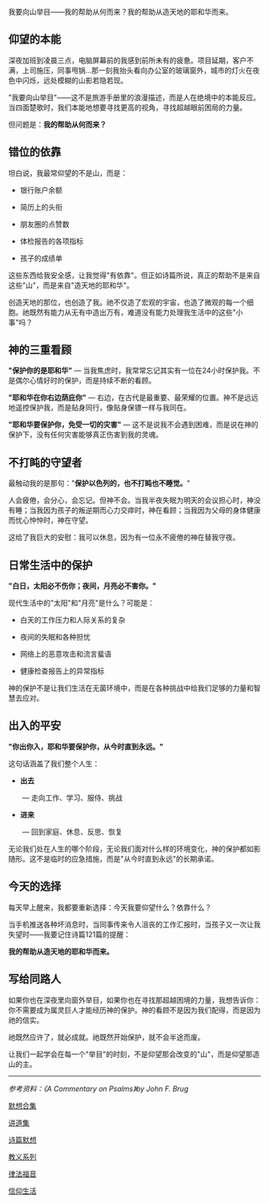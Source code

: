 我要向山举目——我的帮助从何而来？我的帮助从造天地的耶和华而来。

## 仰望的本能

深夜加班到凌晨三点，电脑屏幕前的我感到前所未有的疲惫。项目延期，客户不满，上司施压，同事甩锅...那一刻我抬头看向办公室的玻璃窗外，城市的灯火在夜色中闪烁，远处模糊的山影若隐若现。

"我要向山举目"——这不是旅游手册里的浪漫描述，而是人在绝境中的本能反应。当四面楚歌时，我们本能地想要寻找更高的视角，寻找超越眼前困局的力量。

但问题是：**我的帮助从何而来？**

## 错位的依靠

坦白说，我最常仰望的不是山，而是：

- 银行账户余额
    
- 简历上的头衔
    
- 朋友圈的点赞数
    
- 体检报告的各项指标
    
- 孩子的成绩单
    

这些东西给我安全感，让我觉得"有依靠"。但正如诗篇所说，真正的帮助不是来自这些"山"，而是来自"造天地的耶和华"。

创造天地的那位，也创造了我。祂不仅造了宏观的宇宙，也造了微观的每一个细胞。祂既然有能力从无有中造出万有，难道没有能力处理我生活中的这些"小事"吗？

## 神的三重看顾

**"保护你的是耶和华"** — 当我焦虑时，我常常忘记其实有一位在24小时保护我。不是偶尔心情好时的保护，而是持续不断的看顾。

**"耶和华在你右边荫庇你"** — 右边，在古代是最重要、最荣耀的位置。神不是远远地遥控保护我，而是贴身同行，像贴身保镖一样与我同在。

**"耶和华要保护你，免受一切的灾害"** — 这不是说我不会遇到困难，而是说在神的保护下，没有任何灾害能够真正伤害到我的灵魂。

## 不打盹的守望者

最触动我的是那句："**保护以色列的，也不打盹也不睡觉。**"

人会疲倦，会分心，会忘记。但神不会。当我半夜失眠为明天的会议担心时，神没有睡；当我因为孩子的叛逆期而心力交瘁时，神在看顾；当我因为父母的身体健康而忧心忡忡时，神在守望。

这给了我巨大的安慰：我可以休息，因为有一位永不疲倦的神在替我守夜。

## 日常生活中的保护

**"白日，太阳必不伤你；夜间，月亮必不害你。"**

现代生活中的"太阳"和"月亮"是什么？可能是：

- 白天的工作压力和人际关系的复杂
    
- 夜间的失眠和各种担忧
    
- 网络上的恶意攻击和流言蜚语
    
- 健康检查报告上的异常指标
    

神的保护不是让我们生活在无菌环境中，而是在各种挑战中给我们足够的力量和智慧去应对。

## 出入的平安

**"你出你入，耶和华要保护你，从今时直到永远。"**

这句话涵盖了我们整个人生：

- **出去**
    
     — 走向工作、学习、服侍、挑战
    
- **进来**
    
     — 回到家庭、休息、反思、恢复
    

无论我们处在人生的哪个阶段，无论我们面对什么样的环境变化，神的保护都如影随形。这不是临时的应急措施，而是"从今时直到永远"的长期承诺。

## 今天的选择

每天早上醒来，我都要重新选择：今天我要仰望什么？依靠什么？

当手机推送各种坏消息时，当同事传来令人沮丧的工作汇报时，当孩子又一次让我失望时——我要记住诗篇121篇的提醒：

**我的帮助从造天地的耶和华而来。**

## 写给同路人

如果你也在深夜里向窗外举目，如果你也在寻找那超越困境的力量，我想告诉你：你不需要成为属灵巨人才能经历神的保护。神的看顾不是因为我们配得，而是因为祂的信实。

祂既然应许了，就必成就。祂既然开始保护，就不会半途而废。

让我们一起学会在每一个"举目"的时刻，不是仰望那会改变的"山"，而是仰望那造山的主。

---

_参考资料：《A Commentary on Psalms》by John F. Brug_

[默想合集](https://mp.weixin.qq.com/mp/appmsgalbum?__biz=MzIwODAyNjAzNg==&action=getalbum&album_id=4117444747667701769#wechat_redirect)

[讲道集](https://mp.weixin.qq.com/mp/appmsgalbum?__biz=MzIwODAyNjAzNg==&action=getalbum&album_id=4117454178509914116#wechat_redirect)

[诗篇默想](https://mp.weixin.qq.com/mp/appmsgalbum?__biz=MzIwODAyNjAzNg==&action=getalbum&album_id=4117757251232989187#wechat_redirect)

[教义系列](https://mp.weixin.qq.com/mp/appmsgalbum?__biz=MzIwODAyNjAzNg==&action=getalbum&album_id=4120335088305569800#wechat_redirect)

[律法福音](https://mp.weixin.qq.com/mp/appmsgalbum?__biz=MzIwODAyNjAzNg==&action=getalbum&album_id=4118075361592868867#wechat_redirect)

[信仰生活](https://mp.weixin.qq.com/mp/appmsgalbum?__biz=MzIwODAyNjAzNg==&action=getalbum&album_id=4125060036488069121#wechat_redirect)
